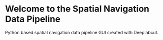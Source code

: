 # Welcome to the Spatial Navigation Data Pipeline
Python based spatial navigation data pipeline GUI created with Deeplabcut. 
